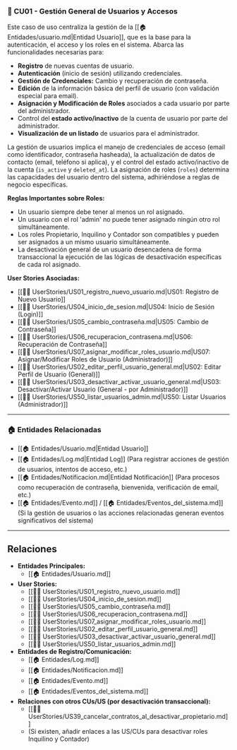 ### 🔸 CU01 - Gestión General de Usuarios y Accesos

Este caso de uso centraliza la gestión de la [[🏠 Entidades/usuario.md|Entidad Usuario]], que es la base para la autenticación, el acceso y los roles en el sistema. Abarca las funcionalidades necesarias para:

*   **Registro** de nuevas cuentas de usuario.
*   **Autenticación** (inicio de sesión) utilizando credenciales.
*   **Gestión de Credenciales:** Cambio y recuperación de contraseña.
*   **Edición** de la información básica del perfil de usuario (con validación especial para email).
*   **Asignación y Modificación de Roles** asociados a cada usuario por parte del administrador.
*   Control del **estado activo/inactivo** de la cuenta de usuario por parte del administrador.
*   **Visualización de un listado** de usuarios para el administrador.

La gestión de usuarios implica el manejo de credenciales de acceso (email como identificador, contraseña hasheada), la actualización de datos de contacto (email, teléfono si aplica), y el control del estado activo/inactivo de la cuenta (`is_active` y `deleted_at`). La asignación de roles (`roles`) determina las capacidades del usuario dentro del sistema, adhiriéndose a reglas de negocio específicas.

**Reglas Importantes sobre Roles:**
*   Un usuario siempre debe tener al menos un rol asignado.
*   Un usuario con el rol 'admin' no puede tener asignado ningún otro rol simultáneamente.
*   Los roles Propietario, Inquilino y Contador son compatibles y pueden ser asignados a un mismo usuario simultáneamente.
*   La desactivación general de un usuario desencadena de forma transaccional la ejecución de las lógicas de desactivación específicas de cada rol asignado.

**User Stories Asociadas:**

- [[🧑‍💻 UserStories/US01_registro_nuevo_usuario.md|US01: Registro de Nuevo Usuario]]
- [[🧑‍💻 UserStories/US04_inicio_de_sesion.md|US04: Inicio de Sesión (Login)]]
- [[🧑‍💻 UserStories/US05_cambio_contraseña.md|US05: Cambio de Contraseña]]
- [[🧑‍💻 UserStories/US06_recuperacion_contrasena.md|US06: Recuperación de Contraseña]]
- [[🧑‍💻 UserStories/US07_asignar_modificar_roles_usuario.md|US07: Asignar/Modificar Roles de Usuario (Administrador)]]
- [[🧑‍💻 UserStories/US02_editar_perfil_usuario_general.md|US02: Editar Perfil de Usuario (General)]]
- [[🧑‍💻 UserStories/US03_desactivar_activar_usuario_general.md|US03: Desactivar/Activar Usuario (General - por Administrador)]]
- [[🧑‍💻 UserStories/US50_listar_usuarios_admin.md|US50: Listar Usuarios (Administrador)]]

---

### 🏠 Entidades Relacionadas

- [[🏠 Entidades/Usuario.md|Entidad Usuario]]
- [[🏠 Entidades/Log.md|Entidad Log]] (Para registrar acciones de gestión de usuarios, intentos de acceso, etc.)
- [[🏠 Entidades/Notificacion.md|Entidad Notificación]] (Para procesos como recuperación de contraseña, bienvenida, verificación de email, etc.)
- [[🏠 Entidades/Evento.md]] / [[🏠 Entidades/Eventos_del_sistema.md]] (Si la gestión de usuarios o las acciones relacionadas generan eventos significativos del sistema)

---

## Relaciones

- **Entidades Principales:**
    - [[🏠 Entidades/Usuario.md]]
- **User Stories:**
    - [[🧑‍💻 UserStories/US01_registro_nuevo_usuario.md]]
    - [[🧑‍💻 UserStories/US04_inicio_de_sesion.md]]
    - [[🧑‍💻 UserStories/US05_cambio_contraseña.md]]
    - [[🧑‍💻 UserStories/US06_recuperacion_contrasena.md]]
    - [[🧑‍💻 UserStories/US07_asignar_modificar_roles_usuario.md]]
    - [[🧑‍💻 UserStories/US02_editar_perfil_usuario_general.md]]
    - [[🧑‍💻 UserStories/US03_desactivar_activar_usuario_general.md]]
    - [[🧑‍💻 UserStories/US50_listar_usuarios_admin.md]]
- **Entidades de Registro/Comunicación:**
    - [[🏠 Entidades/Log.md]]
    - [[🏠 Entidades/Notificacion.md]]
    - [[🏠 Entidades/Evento.md]]
    - [[🏠 Entidades/Eventos_del_sistema.md]]
- **Relaciones con otros CUs/US (por desactivación transaccional):**
    - [[🧑‍💻 UserStories/US39_cancelar_contratos_al_desactivar_propietario.md]]
    - (Si existen, añadir enlaces a las US/CUs para desactivar roles Inquilino y Contador)
